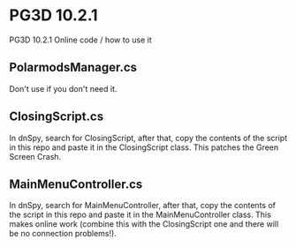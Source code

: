 # PG3D 10.2.1
PG3D 10.2.1 Online code / how to use it

 ## PolarmodsManager.cs
 Don't use if you don't need it.
 
 ## ClosingScript.cs
 In dnSpy, search for ClosingScript, after that, copy the contents of the script in this repo and paste it in the ClosingScript class.
 This patches the Green Screen Crash.
 
 ## MainMenuController.cs
 In dnSpy, search for MainMenuController, after that, copy the contents of the script in this repo and paste it in the MainMenuController class.
 This makes online work (combine this with the ClosingScript one and there will be no connection problems!).
